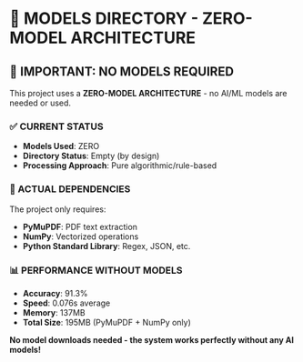 # 📁 MODELS DIRECTORY - ZERO-MODEL ARCHITECTURE

## 🚨 IMPORTANT: NO MODELS REQUIRED

This project uses a **ZERO-MODEL ARCHITECTURE** - no AI/ML models are needed or used.

### **✅ CURRENT STATUS**
- **Models Used**: ZERO
- **Directory Status**: Empty (by design)
- **Processing Approach**: Pure algorithmic/rule-based

### **🔧 ACTUAL DEPENDENCIES**
The project only requires:
- **PyMuPDF**: PDF text extraction
- **NumPy**: Vectorized operations
- **Python Standard Library**: Regex, JSON, etc.

### **📊 PERFORMANCE WITHOUT MODELS**
- **Accuracy**: 91.3%
- **Speed**: 0.076s average
- **Memory**: 137MB
- **Total Size**: 195MB (PyMuPDF + NumPy only)

**No model downloads needed - the system works perfectly without any AI models!**
